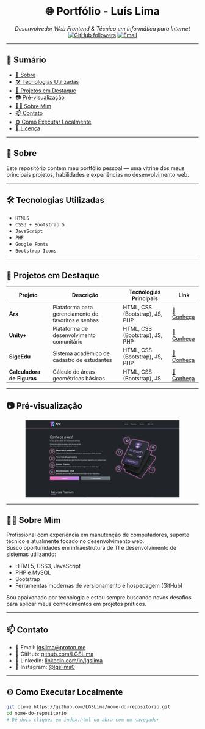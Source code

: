 <h1 align="center">🌐 Portfólio - Luís Lima</h1>

<p align="center">
  <em>Desenvolvedor Web Frontend & Técnico em Informática para Internet</em><br>
  <a href="https://github.com/LGSLima"><img alt="GitHub followers" src="https://img.shields.io/github/followers/LGSLima?label=GitHub%20Followers&style=social"></a>
  <a href="mailto:lgslima@proton.me"><img alt="Email" src="https://img.shields.io/badge/email-lgslima@proton.me-blue?style=flat-square&logo=proton"></a>
</p>

---

## 🧭 Sumário

- [📌 Sobre](#-sobre)
- [🛠️ Tecnologias Utilizadas](#️-tecnologias-utilizadas)
- [💼 Projetos em Destaque](#-projetos-em-destaque)
- [📷 Pré-visualização](#-pré-visualização)
- [👨‍💻 Sobre Mim](#-sobre-mim)
- [📫 Contato](#-contato)
- [⚙️ Como Executar Localmente](#️-como-executar-localmente)
- [📝 Licença](#-licença)

---

## 📌 Sobre

Este repositório contém meu portfólio pessoal — uma vitrine dos meus principais projetos, habilidades e experiências no desenvolvimento web.

---

## 🛠️ Tecnologias Utilizadas

- `HTML5`
- `CSS3 + Bootstrap 5`
- `JavaScript`
- `PHP`
- `Google Fonts`
- `Bootstrap Icons`

---

## 💼 Projetos em Destaque

| Projeto      | Descrição                                               | Tecnologias Principais                     | Link |
|--------------|---------------------------------------------------------|--------------------------------------------|------|
| **Arx**      | Plataforma para gerenciamento de favoritos e senhas     | HTML, CSS (Bootstrap), JS, PHP             | [🔗 Conheça](https://github.com/LGSLima/Arx) |
| **Unity+**   | Plataforma de desenvolvimento comunitário               | HTML, CSS (Bootstrap), JS, PHP             | [🔗 Conheça](https://github.com/LGSLima/Demanda-Petrobras-TCC) |
| **SigeEdu**  | Sistema acadêmico de cadastro de estudantes             | HTML, CSS (Bootstrap), JS, PHP             | [🔗 Conheça](https://github.com/LGSLima/Apredizado-WAMP/tree/main/Aula-24-06-2025/atividade1) |
| **Calculadora de Figuras** | Cálculo de áreas geométricas básicas     | HTML, CSS (Bootstrap), JS                  | [🔗 Conheça](https://github.com/LGSLima/Aprendizado-JS/tree/main/Aula-06-05-2025) |

---

## 📷 Pré-visualização

<p align="center">
  <img src="image/arx_port.png" alt="Preview do projeto Arx" width="80%" />
</p>

---

## 👨‍💻 Sobre Mim

Profissional com experiência em manutenção de computadores, suporte técnico e atualmente focado no desenvolvimento web.  
Busco oportunidades em infraestrutura de TI e desenvolvimento de sistemas utilizando:

- HTML5, CSS3, JavaScript
- PHP e MySQL
- Bootstrap
- Ferramentas modernas de versionamento e hospedagem (GitHub)

Sou apaixonado por tecnologia e estou sempre buscando novos desafios para aplicar meus conhecimentos em projetos práticos.

---

## 📫 Contato

- 📧 Email: [lgslima@proton.me](mailto:lgslima@proton.me)
- 🐙 GitHub: [github.com/LGSLima](https://github.com/LGSLima)
- 💼 LinkedIn: [linkedin.com/in/lgslima](https://www.linkedin.com/in/lgslima/)
- 📸 Instagram: [@lgslima0](https://www.instagram.com/lgslima0/)

---

## ⚙️ Como Executar Localmente

```bash
git clone https://github.com/LGSLima/nome-do-repositorio.git
cd nome-do-repositorio
# Dê dois cliques em index.html ou abra com um navegador
